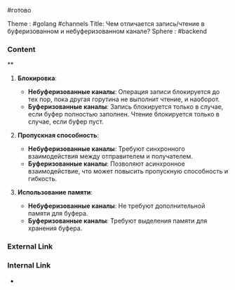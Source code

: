 #готово 

Theme : #golang #channels 
Title: Чем отличается запись/чтение в буферизованном и небуферизованном канале?
Sphere : #backend

### Content
**
1. **Блокировка**:
   - **Небуферизованные каналы**: Операция записи блокируется до тех пор, пока другая горутина не выполнит чтение, и наоборот.
   - **Буферизованные каналы**: Запись блокируется только в случае, если буфер полностью заполнен. Чтение блокируется только в случае, если буфер пуст.

2. **Пропускная способность**:
   - **Небуферизованные каналы**: Требуют синхронного взаимодействия между отправителем и получателем.
   - **Буферизованные каналы**: Позволяют асинхронное взаимодействие, что может повысить пропускную способность и гибкость.

3. **Использование памяти**:
   - **Небуферизованные каналы**: Не требуют дополнительной памяти для буфера.
   - **Буферизованные каналы**: Требуют выделения памяти для хранения буфера.

### External Link



### Internal Link

- 